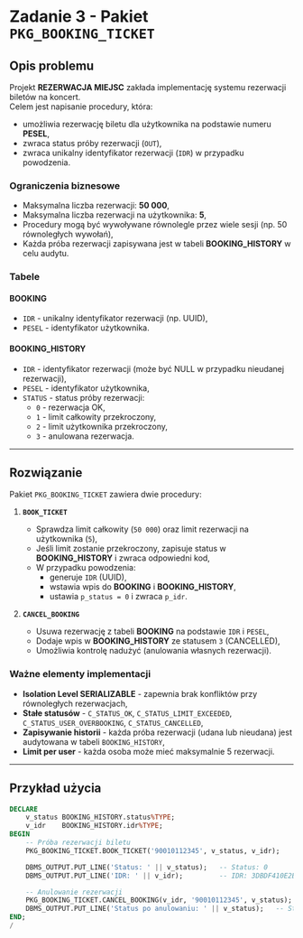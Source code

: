 # Zadanie 3 - Pakiet `PKG_BOOKING_TICKET`

## Opis problemu
Projekt **REZERWACJA MIEJSC** zakłada implementację systemu rezerwacji biletów na koncert.  
Celem jest napisanie procedury, która:

- umożliwia rezerwację biletu dla użytkownika na podstawie numeru **PESEL**,  
- zwraca status próby rezerwacji (`OUT`),  
- zwraca unikalny identyfikator rezerwacji (`IDR`) w przypadku powodzenia.  

### Ograniczenia biznesowe
- Maksymalna liczba rezerwacji: **50 000**,
- Maksymalna liczba rezerwacji na użytkownika: **5**,
- Procedury mogą być wywoływane równolegle przez wiele sesji (np. 50 równoległych wywołań),
- Każda próba rezerwacji zapisywana jest w tabeli **BOOKING_HISTORY** w celu audytu.  

### Tabele

#### BOOKING
- `IDR` - unikalny identyfikator rezerwacji (np. UUID),
- `PESEL` - identyfikator użytkownika.

#### BOOKING_HISTORY
- `IDR` - identyfikator rezerwacji (może być NULL w przypadku nieudanej rezerwacji),
- `PESEL` - identyfikator użytkownika,
- `STATUS` - status próby rezerwacji:
  - `0` - rezerwacja OK,
  - `1` - limit całkowity przekroczony,
  - `2` - limit użytkownika przekroczony,
  - `3` - anulowana rezerwacja.

---

## Rozwiązanie

Pakiet `PKG_BOOKING_TICKET` zawiera dwie procedury:

1. **`BOOK_TICKET`**
   - Sprawdza limit całkowity (`50 000`) oraz limit rezerwacji na użytkownika (`5`),
   - Jeśli limit zostanie przekroczony, zapisuje status w **BOOKING_HISTORY** i zwraca odpowiedni kod,
   - W przypadku powodzenia:
     - generuje `IDR` (UUID),
     - wstawia wpis do **BOOKING** i **BOOKING_HISTORY**,
     - ustawia `p_status = 0` i zwraca `p_idr`.

2. **`CANCEL_BOOKING`**
   - Usuwa rezerwację z tabeli **BOOKING** na podstawie `IDR` i `PESEL`,
   - Dodaje wpis w **BOOKING_HISTORY** ze statusem `3` (CANCELLED),
   - Umożliwia kontrolę nadużyć (anulowania własnych rezerwacji).

### Ważne elementy implementacji

- **Isolation Level SERIALIZABLE** - zapewnia brak konfliktów przy równoległych rezerwacjach,
- **Stałe statusów** - `C_STATUS_OK`, `C_STATUS_LIMIT_EXCEEDED`, `C_STATUS_USER_OVERBOOKING`, `C_STATUS_CANCELLED`,
- **Zapisywanie historii** - każda próba rezerwacji (udana lub nieudana) jest audytowana w tabeli `BOOKING_HISTORY`,
- **Limit per user** - każda osoba może mieć maksymalnie 5 rezerwacji.

---

## Przykład użycia

```sql
DECLARE
    v_status BOOKING_HISTORY.status%TYPE;
    v_idr    BOOKING_HISTORY.idr%TYPE;
BEGIN
    -- Próba rezerwacji biletu
    PKG_BOOKING_TICKET.BOOK_TICKET('90010112345', v_status, v_idr);

    DBMS_OUTPUT.PUT_LINE('Status: ' || v_status);   -- Status: 0
    DBMS_OUTPUT.PUT_LINE('IDR: ' || v_idr);         -- IDR: 3DBDF410E2BA00CEE063020012AC86A1

    -- Anulowanie rezerwacji
    PKG_BOOKING_TICKET.CANCEL_BOOKING(v_idr, '90010112345', v_status);
    DBMS_OUTPUT.PUT_LINE('Status po anulowaniu: ' || v_status);   -- Status po anulowaniu: 3 CANCELLED
END;
/
```